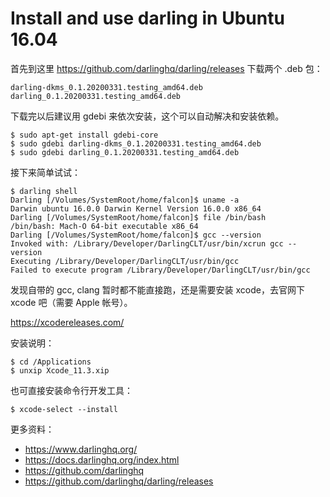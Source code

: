 
# Install and use darling in Ubuntu 16.04

首先到这里 https://github.com/darlinghq/darling/releases 下载两个 .deb 包：

    darling-dkms_0.1.20200331.testing_amd64.deb
    darling_0.1.20200331.testing_amd64.deb

下载完以后建议用 gdebi 来依次安装，这个可以自动解决和安装依赖。

    $ sudo apt-get install gdebi-core
    $ sudo gdebi darling-dkms_0.1.20200331.testing_amd64.deb
    $ sudo gdebi darling_0.1.20200331.testing_amd64.deb

接下来简单试试：

    $ darling shell
    Darling [/Volumes/SystemRoot/home/falcon]$ uname -a
    Darwin ubuntu 16.0.0 Darwin Kernel Version 16.0.0 x86_64
    Darling [/Volumes/SystemRoot/home/falcon]$ file /bin/bash 
    /bin/bash: Mach-O 64-bit executable x86_64
    Darling [/Volumes/SystemRoot/home/falcon]$ gcc --version
    Invoked with: /Library/Developer/DarlingCLT/usr/bin/xcrun gcc --version
    Executing /Library/Developer/DarlingCLT/usr/bin/gcc
    Failed to execute program /Library/Developer/DarlingCLT/usr/bin/gcc

发现自带的  gcc, clang 暂时都不能直接跑，还是需要安装 xcode，去官网下 xcode 吧（需要 Apple 帐号）。

  <https://xcodereleases.com/>

安装说明：

    $ cd /Applications
    $ unxip Xcode_11.3.xip


也可直接安装命令行开发工具：

    $ xcode-select --install


更多资料：

* <https://www.darlinghq.org/>
* <https://docs.darlinghq.org/index.html>
* <https://github.com/darlinghq>
* <https://github.com/darlinghq/darling/releases>

